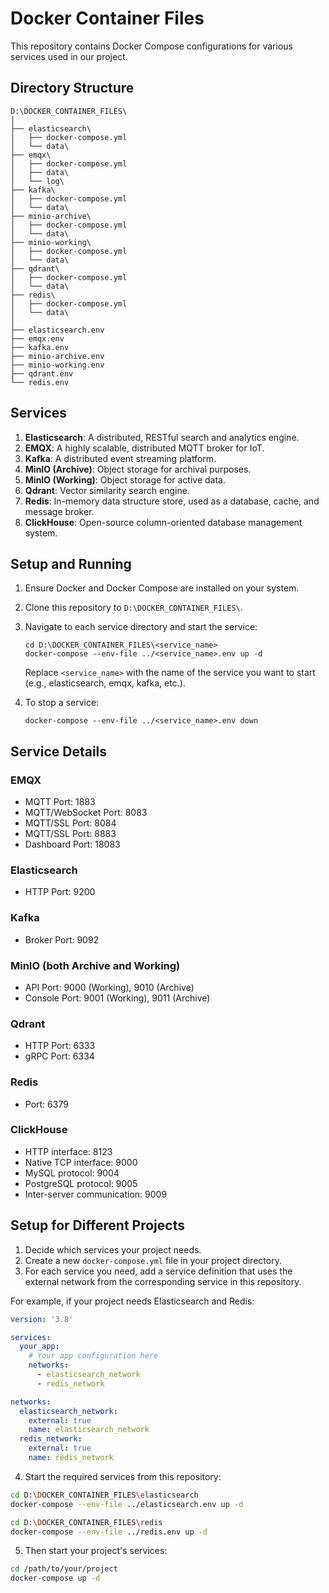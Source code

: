 # Docker Container Files

This repository contains Docker Compose configurations for various services used in our project.

## Directory Structure

```
D:\DOCKER_CONTAINER_FILES\
│
├── elasticsearch\
│   ├── docker-compose.yml
│   └── data\
├── emqx\
│   ├── docker-compose.yml
│   ├── data\
│   └── log\
├── kafka\
│   ├── docker-compose.yml
│   └── data\
├── minio-archive\
│   ├── docker-compose.yml
│   └── data\
├── minio-working\
│   ├── docker-compose.yml
│   └── data\
├── qdrant\
│   ├── docker-compose.yml
│   └── data\
├── redis\
│   ├── docker-compose.yml
│   └── data\
│
├── elasticsearch.env
├── emqx.env
├── kafka.env
├── minio-archive.env
├── minio-working.env
├── qdrant.env
└── redis.env
```

## Services

1. **Elasticsearch**: A distributed, RESTful search and analytics engine.
2. **EMQX**: A highly scalable, distributed MQTT broker for IoT.
3. **Kafka**: A distributed event streaming platform.
4. **MinIO (Archive)**: Object storage for archival purposes.
5. **MinIO (Working)**: Object storage for active data.
6. **Qdrant**: Vector similarity search engine.
7. **Redis**: In-memory data structure store, used as a database, cache, and message broker.
8. **ClickHouse**: Open-source column-oriented database management system.

## Setup and Running

1. Ensure Docker and Docker Compose are installed on your system.
2. Clone this repository to `D:\DOCKER_CONTAINER_FILES\`.
3. Navigate to each service directory and start the service:

   ```
   cd D:\DOCKER_CONTAINER_FILES\<service_name>
   docker-compose --env-file ../<service_name>.env up -d
   ```

   Replace `<service_name>` with the name of the service you want to start (e.g., elasticsearch, emqx, kafka, etc.).

4. To stop a service:

   ```
   docker-compose --env-file ../<service_name>.env down
   ```

## Service Details

### EMQX
- MQTT Port: 1883
- MQTT/WebSocket Port: 8083
- MQTT/SSL Port: 8084
- MQTT/SSL Port: 8883
- Dashboard Port: 18083

### Elasticsearch
- HTTP Port: 9200

### Kafka
- Broker Port: 9092

### MinIO (both Archive and Working)
- API Port: 9000 (Working), 9010 (Archive)
- Console Port: 9001 (Working), 9011 (Archive)

### Qdrant
- HTTP Port: 6333
- gRPC Port: 6334

### Redis
- Port: 6379

### ClickHouse
- HTTP interface: 8123
- Native TCP interface: 9000
- MySQL protocol: 9004
- PostgreSQL protocol: 9005
- Inter-server communication: 9009

## Setup for Different Projects

1. Decide which services your project needs.
2. Create a new `docker-compose.yml` file in your project directory.
3. For each service you need, add a service definition that uses the external network from the corresponding service in this repository.

For example, if your project needs Elasticsearch and Redis:

```yaml
version: '3.8'

services:
  your_app:
    # Your app configuration here
    networks:
      - elasticsearch_network
      - redis_network

networks:
  elasticsearch_network:
    external: true
    name: elasticsearch_network
  redis_network:
    external: true
    name: redis_network
```

4. Start the required services from this repository:

```bash
cd D:\DOCKER_CONTAINER_FILES\elasticsearch
docker-compose --env-file ../elasticsearch.env up -d

cd D:\DOCKER_CONTAINER_FILES\redis
docker-compose --env-file ../redis.env up -d
```

5. Then start your project's services:

```bash
cd /path/to/your/project
docker-compose up -d
```